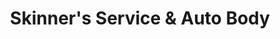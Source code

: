 ---
title: "Skinner's Service & Auto Body"
url: /thayne/skinners-service-and-auto-body/
shop: tyres
---